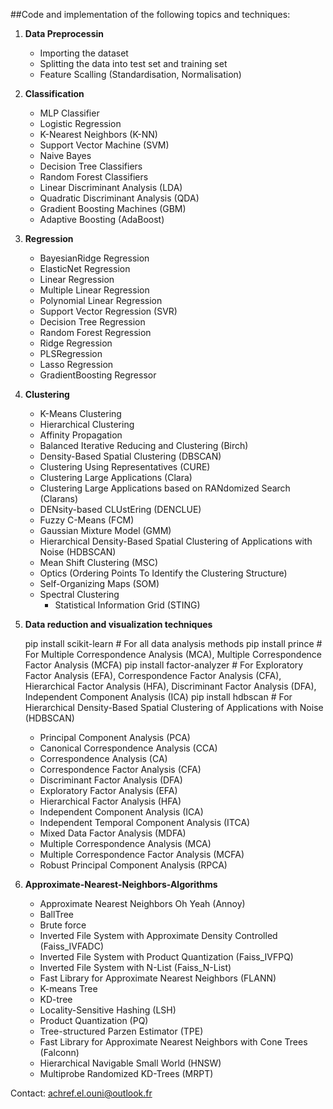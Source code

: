 
##Code and implementation of the following topics and techniques:

1. **Data Preprocessin**

	* Importing the dataset
	* Splitting the data into test set and training set
	* Feature Scalling (Standardisation, Normalisation)
2. **Classification**

	* MLP Classifier
	* Logistic Regression
	* K-Nearest Neighbors (K-NN)
	* Support Vector Machine (SVM)
	* Naive Bayes
	* Decision Tree Classifiers
	* Random Forest Classifiers
	* Linear Discriminant Analysis (LDA)
	* Quadratic Discriminant Analysis (QDA)
	* Gradient Boosting Machines (GBM)
	* Adaptive Boosting (AdaBoost)
3. **Regression**

	* BayesianRidge Regression
	* ElasticNet Regression
	* Linear Regression
	* Multiple Linear Regression
	* Polynomial Linear Regression
	* Support Vector Regression (SVR)
	* Decision Tree Regression
	* Random Forest Regression
	* Ridge Regression
	* PLSRegression
	* Lasso Regression
	* GradientBoosting Regressor
4. **Clustering**

	* K-Means Clustering 
	* Hierarchical Clustering
	* Affinity Propagation
	* Balanced Iterative Reducing and Clustering (Birch)
	* Density-Based Spatial Clustering (DBSCAN)
	* Clustering Using Representatives (CURE)
	* Clustering Large Applications (Clara)
	* Clustering Large Applications based on RANdomized Search (Clarans)
	* DENsity-based CLUstEring (DENCLUE)
	* Fuzzy C-Means (FCM)
	* Gaussian Mixture Model (GMM)
	* Hierarchical Density-Based Spatial Clustering of Applications with Noise (HDBSCAN)
	* Mean Shift Clustering (MSC)
	* Optics (Ordering Points To Identify the Clustering Structure)
	* Self-Organizing Maps (SOM) 
	* Spectral Clustering
        * Statistical Information Grid (STING)

5. **Data reduction and visualization techniques**

	pip install scikit-learn  # For all data analysis methods
	pip install prince  # For Multiple Correspondence Analysis (MCA), Multiple Correspondence Factor Analysis (MCFA)
	pip install factor-analyzer  # For Exploratory Factor Analysis (EFA), Correspondence Factor Analysis (CFA), Hierarchical Factor Analysis (HFA), Discriminant Factor Analysis (DFA), Independent Component Analysis (ICA)
	pip install hdbscan  # For Hierarchical Density-Based Spatial Clustering of Applications with Noise (HDBSCAN)

	* Principal Component Analysis (PCA)
	* Canonical Correspondence Analysis (CCA)
	* Correspondence Analysis (CA)
	* Correspondence Factor Analysis (CFA)
	* Discriminant Factor Analysis (DFA)
	* Exploratory Factor Analysis (EFA)
	* Hierarchical Factor Analysis (HFA)
	* Independent Component Analysis (ICA)
	* Independent Temporal Component Analysis (ITCA)
	* Mixed Data Factor Analysis (MDFA)
	* Multiple Correspondence Analysis (MCA)
	* Multiple Correspondence Factor Analysis (MCFA)
	* Robust Principal Component Analysis (RPCA)
	
6. **Approximate-Nearest-Neighbors-Algorithms**

	* Approximate Nearest Neighbors Oh Yeah (Annoy)
	* BallTree
	* Brute force
	* Inverted File System with Approximate Density Controlled (Faiss_IVFADC)  
	* Inverted File System with Product Quantization (Faiss_IVFPQ)  
	* Inverted File System with N-List (Faiss_N-List)
	* Fast Library for Approximate Nearest Neighbors (FLANN)
	* K-means Tree
	* KD-tree
	* Locality-Sensitive Hashing (LSH)
	* Product Quantization (PQ)
	* Tree-structured Parzen Estimator (TPE)
	* Fast Library for Approximate Nearest Neighbors with Cone Trees (Falconn)
	* Hierarchical Navigable Small World (HNSW)
	* Multiprobe Randomized KD-Trees (MRPT)
	
	
Contact: achref.el.ouni@outlook.fr
